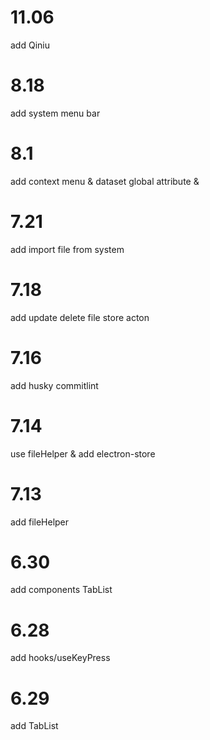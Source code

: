 # 11.06
add Qiniu

# 8.18
add system menu bar

# 8.1
add context menu & dataset global attribute &
# 7.21
add import file from system
# 7.18 
add update delete file store acton
# 7.16
add husky commitlint
# 7.14
use fileHelper & add electron-store
# 7.13
add fileHelper
# 6.30
add components TabList
# 6.28
add hooks/useKeyPress

# 6.29
add TabList